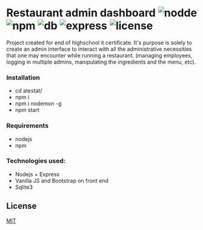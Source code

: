 # Restaurant admin dashboard  ![nodde](https://img.shields.io/badge/node-8.4.0-brightgreen.svg) ![npm](https://img.shields.io/npm/v/npm.svg) ![db](https://img.shields.io/badge/db-sqlite3-orange.svg) ![express](https://img.shields.io/badge/express-4.15.2-yellow.svg) ![license](https://img.shields.io/badge/license-MIT-pink.svg)

Project created for end of highschool it certificate. It's purpose is solely to create an admin interface to interact with all the administrative necessities that one may encounter while running a restaurant. (managing employees, logging in multiple admins, manipulating the ingredients and the menu, etc).

### Installation

- cd atestat/
- npm i
- npm i nodemon -g
- npm start

### Requirements
* nodejs
* npm

### Technologies used:

- Nodejs + Express
- Vanilla JS and Bootstrap on front end
- Sqlite3

## License
[MIT](https://github.com/MarcusGitAccount/Restaurant-dashboard/blob/master/LICENSE.txt)
